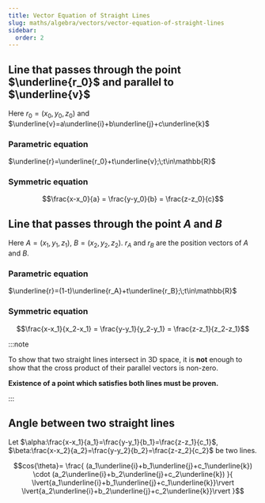 ```yaml
---
title: Vector Equation of Straight Lines
slug: maths/algebra/vectors/vector-equation-of-straight-lines
sidebar:
  order: 2
---
```


## Line that passes through the point $\underline{r_0}$ and parallel to $\underline{v}$

Here $r_0=(x_0, y_0, z_0)$ and
$\underline{v}=a\underline{i}+b\underline{j}+c\underline{k}$

### Parametric equation

$\underline{r}=\underline{r_0}+t\underline{v};\;t\in\mathbb{R}$

### Symmetric equation

```math
\frac{x-x_0}{a}
=
\frac{y-y_0}{b}
=
\frac{z-z_0}{c}
```

## Line that passes through the point $A$ and $B$

Here $A=(x_1,y_1,z_1)$, $B=(x_2,y_2,z_2)$. $r_A$ and $r_B$ are the position
vectors of $A$ and $B$.

### Parametric equation

$\underline{r}=(1-t)\underline{r_A}+t\underline{r_B};\;t\in\mathbb{R}$

### Symmetric equation

```math
\frac{x-x_1}{x_2-x_1}
=
\frac{y-y_1}{y_2-y_1}
=
\frac{z-z_1}{z_2-z_1}
```

:::note

To show that two straight lines intersect in 3D space, it is **not** enough to
show that the cross product of their parallel vectors is non-zero.

**Existence of a point which satisfies both lines must be proven.**

:::

## Angle between two straight lines

Let $\alpha:\frac{x-x_1}{a_1}=\frac{y-y_1}{b_1}=\frac{z-z_1}{c_1}$,
$\beta:\frac{x-x_2}{a_2}=\frac{y-y_2}{b_2}=\frac{z-z_2}{c_2}$ be two lines.

```math
cos{\theta}=
\frac{
	(a_1\underline{i}+b_1\underline{j}+c_1\underline{k})
	\cdot
	(a_2\underline{i}+b_2\underline{j}+c_2\underline{k})
}{
	\lvert{a_1\underline{i}+b_1\underline{j}+c_1\underline{k}}\rvert
	\lvert{a_2\underline{i}+b_2\underline{j}+c_2\underline{k}}\rvert
}
```
